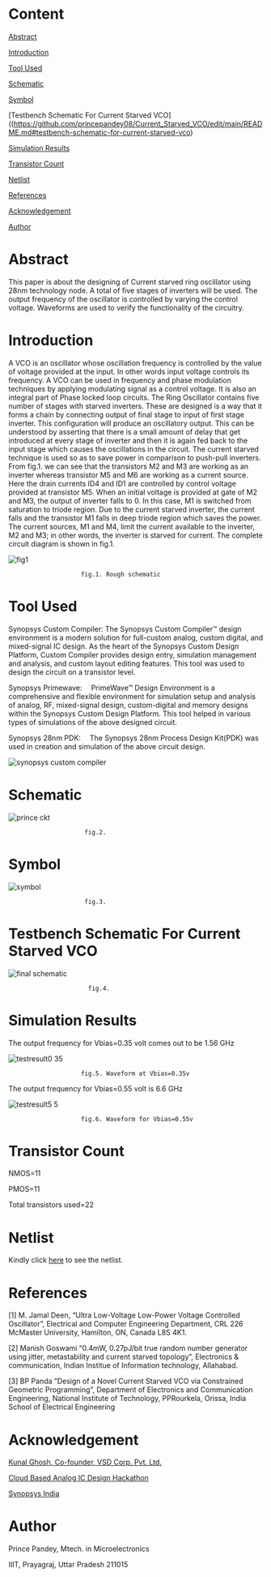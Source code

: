 # Content

[Abstract](https://github.com/princepandey08/Current_Starved_VCO/edit/main/README.md#abstract)

[Introduction](https://github.com/princepandey08/Current_Starved_VCO/edit/main/README.md#introduction)

[Tool Used](https://github.com/princepandey08/Current_Starved_VCO/edit/main/README.md#tool-used)

[Schematic](https://github.com/princepandey08/Current_Starved_VCO/edit/main/README.md#schematic)

[Symbol](https://github.com/princepandey08/Current_Starved_VCO/edit/main/README.md#symbol)

[Testbench Schematic For Current Starved VCO]((https://github.com/princepandey08/Current_Starved_VCO/edit/main/README.md#testbench-schematic-for-current-starved-vco)

[Simulation Results ](https://github.com/princepandey08/Current_Starved_VCO/edit/main/README.md#simulation-results)

[Transistor Count](https://github.com/princepandey08/Current_Starved_VCO/edit/main/README.md#transistor-count)

[Netlist](https://github.com/princepandey08/Current_Starved_VCO/edit/main/README.md#netlist)

[References](https://github.com/princepandey08/Current_Starved_VCO/edit/main/README.md#references)

[Acknowledgement](https://github.com/princepandey08/Current_Starved_VCO/edit/main/README.md#acknowledgement)

[Author](https://github.com/princepandey08/Current_Starved_VCO/edit/main/README.md#author)

# Abstract
This paper is about the designing of Current starved
ring oscillator using 28nm technology node. A total
of five stages of inverters will be used. The output
frequency of the oscillator is controlled by varying 
the control voltage. Waveforms are used to verify the
functionality of the circuitry.  
# Introduction
A VCO is an oscillator whose oscillation frequency is controlled by the value of
voltage provided at the input. In other words input voltage controls its frequency.
A VCO can be used in frequency and phase modulation techniques by applying 
modulating signal as a control voltage. It is also an integral part of Phase locked loop circuits.
The Ring Oscillator contains five number of stages with starved inverters. These are designed 
is a way that it forms a chain by connecting output of final stage to input of first stage
inverter. This configuration will produce an oscillatory output. This can be understood by
asserting that there is a small amount of delay that get introduced at every stage of inverter and then 
it is again fed back to the input stage which causes the oscillations in the circuit. 
The current starved technique is used so as to save power in comparison to push-pull inverters. 
From fig.1. we can see that the transistors M2 and M3 are working as an inverter whereas
transistor M5 and M6 are working as a current source. Here the drain currents ID4 and ID1
are controlled by control voltage provided at transistor M5. When an initial voltage is provided
at gate of M2 and M3, the output of inverter falls to 0. In this case, M1 is switched from saturation to triode region. 
Due to the current starved inverter, the current falls and the transistor M1 falls in deep triode
region which saves the power. The current sources, M1 and M4, limit the current available to the 
inverter, M2 and M3; in other words, the inverter is starved for current. The complete
circuit diagram is shown in fig.1.

![fig1](https://user-images.githubusercontent.com/100519853/155892918-1e1bef03-78da-48f3-a748-6b64f268d602.png)

                        fig.1. Rough schematic

# Tool Used

Synopsys Custom Compiler: The Synopsys Custom Compiler™ design environment is a modern solution for full-custom analog, custom digital,
and mixed-signal IC design. As the heart of the Synopsys Custom Design Platform, Custom Compiler provides design entry, simulation 
management and analysis, and custom layout editing features. This tool was used to design the circuit on a transistor level.

Synopsys Primewave:  PrimeWave™ Design Environment is a comprehensive and flexible environment for simulation setup and analysis 
of analog, RF, mixed-signal design, custom-digital and memory designs within the Synopsys Custom Design Platform. This tool helped 
in various types of simulations of the above designed circuit.

Synopsys 28nm PDK:  The Synopsys 28nm Process Design Kit(PDK) was used in creation and simulation of the above circuit design.

![synopsys custom compiler](https://user-images.githubusercontent.com/100519853/155896504-ae7e81cc-163a-4606-8e27-47390fa7ffea.png)

# Schematic

![prince ckt](https://user-images.githubusercontent.com/100519853/155893395-4648cef5-a232-4244-9c56-498d54a17099.png)

                         fig.2.
             
 # Symbol
 
![symbol](https://user-images.githubusercontent.com/100519853/155893408-9f0e9519-add0-44e4-bbc4-7cb3c29b9382.png)

                         fig.3. 
                        
# Testbench Schematic For Current Starved VCO

![final schematic](https://user-images.githubusercontent.com/100519853/155893415-7331cede-31b6-4390-a71b-30bb12e92a00.png)

                          fig.4.
                          
 # Simulation Results 
 
 The output frequency for Vbias=0.35 volt comes out to be 1.56 GHz
 
![testresult0 35](https://user-images.githubusercontent.com/100519853/155895074-7cd0eb09-2748-4ac3-8c4a-7fa35de8908e.png)

                        fig.5. Waveform at Vbias=0.35v

The output frequency for Vbias=0.55 volt is 6.6 GHz

![testresult5 5](https://user-images.githubusercontent.com/100519853/155895078-f6b47d14-dfaa-4c6d-bef8-02191fe4da50.png)

                        fig.6. Waveform for Vbias=0.55v
                        
# Transistor Count

 NMOS=11
 
 PMOS=11
 
 Total transistors used=22
 
 # Netlist 
 
Kindly click [here](https://github.com/princepandey08/Current_Starved_VCO/blob/main/netist.txt) to see the netlist.

# References

[1] M. Jamal Deen, “Ultra Low-Voltage Low-Power Voltage Controlled Oscillator”, Electrical and Computer Engineering Department, CRL 226 McMaster University, Hamilton, ON, Canada L8S 4K1.

[2] Manish Goswami “0.4mW, 0.27pJ/bit true random number generator using jitter, metastability and current starved topology”, Electronics & communication, Indian Institue of Information technology, Allahabad.

[3] BP Panda “Design of a Novel Current Starved VCO via Constrained Geometric Programming”, Department of Electronics and Communication Engineering, National Institute of Technology, PPRourkela, Orissa, India School of Electrical Engineering


# Acknowledgement

[Kunal Ghosh, Co-founder, VSD Corp. Pvt. Ltd.](https://in.linkedin.com/in/kunal-ghosh-vlsisystemdesign-com-28084836)

[Cloud Based Analog IC Design Hackathon](https://hackathoniith.in/)

[Synopsys India](https://www.synopsys.com/)

# Author

Prince Pandey, Mtech. in Microelectronics

IIIT, Prayagraj, Uttar Pradesh 211015

